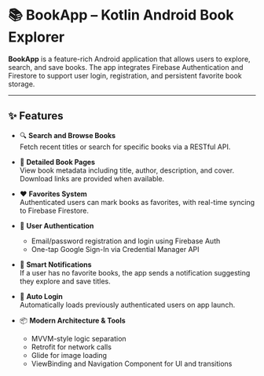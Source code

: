 # 📚 BookApp – Kotlin Android Book Explorer

**BookApp** is a feature-rich Android application that allows users to explore, search, and save books. The app integrates Firebase Authentication and Firestore to support user login, registration, and persistent favorite book storage.

---

## ✨ Features

- 🔍 **Search and Browse Books**  
  Fetch recent titles or search for specific books via a RESTful API.

- 📖 **Detailed Book Pages**  
  View book metadata including title, author, description, and cover. Download links are provided when available.

- ❤️ **Favorites System**  
  Authenticated users can mark books as favorites, with real-time syncing to Firebase Firestore.

- 🔐 **User Authentication**  
  - Email/password registration and login using Firebase Auth  
  - One-tap Google Sign-In via Credential Manager API

- 🔔 **Smart Notifications**  
  If a user has no favorite books, the app sends a notification suggesting they explore and save titles.

- 🧠 **Auto Login**  
  Automatically loads previously authenticated users on app launch.

- 📦 **Modern Architecture & Tools**  
  - MVVM-style logic separation  
  - Retrofit for network calls  
  - Glide for image loading  
  - ViewBinding and Navigation Component for UI and transitions
